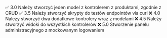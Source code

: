 ✅ 3.0 Należy stworzyć jeden model z kontrolerem z produktami, zgodnie z
CRUD
✅ 3.5 Należy stworzyć skrypty do testów endpointów via curl
❌ 4.0 Należy stworzyć dwa dodatkowe kontrolery wraz z modelami
❌ 4.5 Należy stworzyć widoki do wszystkich kontrolerów
❌ 5.0 Stworzenie panelu administracyjnego z mockowanym logowaniem